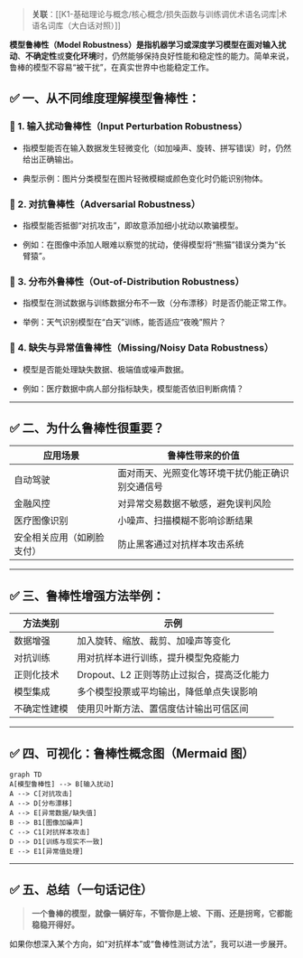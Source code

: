 > **关联**：[[K1-基础理论与概念/核心概念/损失函数与训练调优术语名词库|术语名词库（大白话对照）]]

**模型鲁棒性（Model Robustness）是指机器学习或深度学习模型在面对输入扰动**、**不确定性**或**变化环境**时，仍然能够保持良好性能和稳定性的能力。简单来说，鲁棒的模型不容易“被干扰”，在真实世界中也能稳定工作。

## **✅ 一、从不同维度理解模型鲁棒性：**

### **📌 1. 输入扰动鲁棒性（Input Perturbation Robustness）**

- 指模型能否在输入数据发生轻微变化（如加噪声、旋转、拼写错误）时，仍然给出正确输出。
    
- 典型示例：图片分类模型在图片轻微模糊或颜色变化时仍能识别物体。

### **📌 2. 对抗鲁棒性（Adversarial Robustness）**

- 指模型能否抵御“对抗攻击”，即故意添加细小扰动以欺骗模型。
    
- 例如：在图像中添加人眼难以察觉的扰动，使得模型将“熊猫”错误分类为“长臂猿”。

### **📌 3. 分布外鲁棒性（Out-of-Distribution Robustness）**

- 指模型在测试数据与训练数据分布不一致（分布漂移）时是否仍能正常工作。
    
- 举例：天气识别模型在“白天”训练，能否适应“夜晚”照片？

### **📌 4. 缺失与异常值鲁棒性（Missing/Noisy Data Robustness）**

- 模型是否能处理缺失数据、极端值或噪声数据。
    
- 例如：医疗数据中病人部分指标缺失，模型能否依旧判断病情？

---

## **✅ 二、为什么鲁棒性很重要？**

|**应用场景**|**鲁棒性带来的价值**|
|---|---|
|自动驾驶|面对雨天、光照变化等环境干扰仍能正确识别交通信号|
|金融风控|对异常交易数据不敏感，避免误判风险|
|医疗图像识别|小噪声、扫描模糊不影响诊断结果|
|安全相关应用（如刷脸支付）|防止黑客通过对抗样本攻击系统|

---

## **✅ 三、鲁棒性增强方法举例：**

|**方法类别**|**示例**|
|---|---|
|数据增强|加入旋转、缩放、裁剪、加噪声等变化|
|对抗训练|用对抗样本进行训练，提升模型免疫能力|
|正则化技术|Dropout、L2 正则等防止过拟合，提高泛化能力|
|模型集成|多个模型投票或平均输出，降低单点失误影响|
|不确定性建模|使用贝叶斯方法、置信度估计输出可信区间|

---

## **✅ 四、可视化：鲁棒性概念图（Mermaid 图）**

```mermaid
graph TD
A[模型鲁棒性] --> B[输入扰动]
A --> C[对抗攻击]
A --> D[分布漂移]
A --> E[异常数据/缺失值]
B --> B1[图像加噪声]
C --> C1[对抗样本攻击]
D --> D1[训练与现实不一致]
E --> E1[异常值处理]
```

---

## **✅ 五、总结（一句话记住）**

> **一个鲁棒的模型，就像一辆好车，不管你是上坡、下雨、还是拐弯，它都能稳稳开得好。**

如果你想深入某个方向，如“对抗样本”或“鲁棒性测试方法”，我可以进一步展开。
